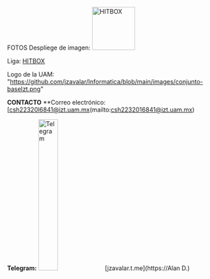 FOTOS
Despliege de imagen:
<img src="https://prod.assets.earlygamecdn.com/images/rocket-league-dominus-hitbox-diagram.png" alt="HITBOX" width="100 %"/>


Liga:
[HITBOX](https://img.freepik.com/vector-premium/patente-automovil-deportivo-2019_509477-128.jpg?w=740)

Logo de la UAM: "https://github.com/jzavalar/Informatica/blob/main/images/conjunto-baseIzt.png"

**CONTACTO**
**Correo electrónico: [csh22320l6841@izt.uam.mx(mailto:csh2232016841@izt.uam.mx)

**Telegram:** <img src="https://github.com/jzavalar/Informatica/blob/main/images /telegram_logo.svg" alt="Telegram" width="30%"/> [jzavalar.t.me](https://Alan D.)
